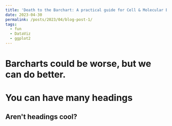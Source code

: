 ```yaml
---
title: 'Death to the Barchart: A practical guide for Cell & Molecular Biologists'
date: 2023-04-30
permalink: /posts/2023/04/blog-post-1/
tags:
  - fun
  - DataViz
  - ggplot2
---
```


Barcharts could be worse, but we can do better.
======

You can have many headings
======

Aren't headings cool?
------
